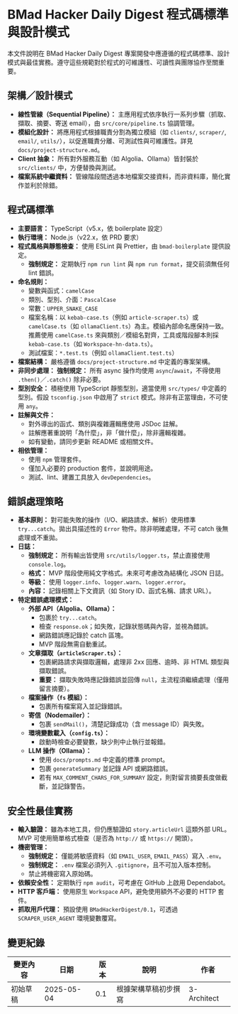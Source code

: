 # BMad Hacker Daily Digest 程式碼標準與設計模式

本文件說明在 BMad Hacker Daily Digest 專案開發中應遵循的程式碼標準、設計模式與最佳實務。遵守這些規範對於程式的可維護性、可讀性與團隊協作至關重要。

## 架構／設計模式

- **線性管線（Sequential Pipeline）：** 主應用程式依序執行一系列步驟（抓取、擷取、摘要、寄送 email），由 `src/core/pipeline.ts` 協調管理。
- **模組化設計：** 將應用程式根據職責分割為獨立模組（如 `clients/`, `scraper/`, `email/`, `utils/`），以促進職責分離、可測試性與可維護性。詳見 `docs/project-structure.md`。
- **Client 抽象：** 所有對外服務互動（如 Algolia、Ollama）皆封裝於 `src/clients/` 中，方便替換與測試。
- **檔案系統中繼資料：** 管線階段間透過本地檔案交接資料，而非資料庫，簡化實作並利於除錯。

## 程式碼標準

- **主要語言：** TypeScript（v5.x，依 boilerplate 設定）
- **執行環境：** Node.js（v22.x，依 PRD 要求）
- **程式風格與靜態檢查：** 使用 ESLint 與 Prettier，由 `bmad-boilerplate` 提供設定。
  - **強制規定：** 定期執行 `npm run lint` 與 `npm run format`，提交前須無任何 lint 錯誤。
- **命名規則：**
  - 變數與函式：`camelCase`
  - 類別、型別、介面：`PascalCase`
  - 常數：`UPPER_SNAKE_CASE`
  - 檔案名稱：以 `kebab-case.ts`（例如 `article-scraper.ts`）或 `camelCase.ts`（如 `ollamaClient.ts`）為主。模組內部命名應保持一致。推薦使用 `camelCase.ts` 來與類別／模組名對齊，工具或階段腳本則採 `kebab-case.ts`（如 `Workspace-hn-data.ts`）。
  - 測試檔案：`*.test.ts`（例如 `ollamaClient.test.ts`）
- **檔案結構：** 嚴格遵循 `docs/project-structure.md` 中定義的專案架構。
- **非同步處理：** **強制規定：** 所有 async 操作均使用 `async`/`await`，不得使用 `.then()`／`.catch()` 除非必要。
- **型別安全：** 積極使用 TypeScript 靜態型別，適當使用 `src/types/` 中定義的型別。假設 `tsconfig.json` 中啟用了 `strict` 模式。除非有正當理由，不可使用 `any`。
- **註解與文件：**
  - 對外導出的函式、類別與複雜邏輯應使用 JSDoc 註解。
  - 註解應著重說明「為什麼」，非「做什麼」，除非邏輯複雜。
  - 如有變動，請同步更新 README 或相關文件。
- **相依管理：**
  - 使用 `npm` 管理套件。
  - 僅加入必要的 production 套件，並說明用途。
  - 測試、lint、建置工具放入 `devDependencies`。

## 錯誤處理策略

- **基本原則：** 對可能失敗的操作（I/O、網路請求、解析）使用標準 `try...catch`。拋出具描述性的 `Error` 物件。除非明確處理，不可 catch 後無處理或不重拋。
- **日誌：**
  - **強制規定：** 所有輸出皆使用 `src/utils/logger.ts`，禁止直接使用 `console.log`。
  - **格式：** MVP 階段使用純文字格式。未來可考慮改為結構化 JSON 日誌。
  - **等級：** 使用 `logger.info`、`logger.warn`、`logger.error`。
  - **內容：** 記錄相關上下文資訊（如 Story ID、函式名稱、請求 URL）。
- **特定錯誤處理模式：**
  - **外部 API（Algolia、Ollama）：**
    - 包裹於 `try...catch`。
    - 檢查 `response.ok`；如失敗，記錄狀態碼與內容，並視為錯誤。
    - 網路錯誤應記錄於 catch 區塊。
    - MVP 階段無需自動重試。
  - **文章擷取（`articleScraper.ts`）：**
    - 包裹網路請求與擷取邏輯，處理非 2xx 回應、逾時、非 HTML 類型與擷取錯誤。
    - **重要：** 擷取失敗時應記錄錯誤並回傳 `null`，主流程須繼續處理（僅用留言摘要）。
  - **檔案操作（`fs` 模組）：**
    - 包裹所有檔案寫入並記錄錯誤。
  - **寄信（Nodemailer）：**
    - 包裹 `sendMail()`，清楚記錄成功（含 message ID）與失敗。
  - **環境變數載入（`config.ts`）：**
    - 啟動時檢查必要變數，缺少則中止執行並報錯。
  - **LLM 操作（Ollama）：**
    - 使用 `docs/prompts.md` 中定義的標準 prompt。
    - 包裹 `generateSummary` 並記錄 API 或網路錯誤。
    - 若有 `MAX_COMMENT_CHARS_FOR_SUMMARY` 設定，則對留言摘要長度做截斷，並記錄警告。

## 安全性最佳實務

- **輸入驗證：** 雖為本地工具，但仍應驗證如 `story.articleUrl` 這類外部 URL。MVP 可使用簡單格式檢查（是否為 `http://` 或 `https://` 開頭）。
- **機密管理：**
  - **強制規定：** 僅能將敏感資料（如 `EMAIL_USER`, `EMAIL_PASS`）寫入 `.env`。
  - **強制規定：** `.env` 檔案必須列入 `.gitignore`，且不可加入版本控制。
  - 禁止將機密寫入原始碼。
- **依賴安全性：** 定期執行 `npm audit`，可考慮在 GitHub 上啟用 Dependabot。
- **HTTP 客戶端：** 使用原生 `Workspace` API，避免使用額外不必要的 HTTP 套件。
- **抓取用戶代理：** 預設使用 `BMadHackerDigest/0.1`，可透過 `SCRAPER_USER_AGENT` 環境變數覆寫。

## 變更紀錄

| 變更內容      | 日期        | 版本    | 說明                  | 作者         |
| ------------- | ----------- | ------- | --------------------- | ------------ |
| 初始草稿      | 2025-05-04  | 0.1     | 根據架構草稿初步撰寫  | 3-Architect  |
